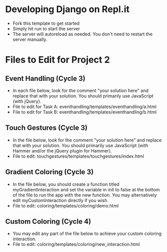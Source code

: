 # Developing Django on Repl.it

- Fork this template to get started
- Simply hit run to start the server
- The server will autoreload as needed. You don't need to restart the server manually.

# Files to Edit for Project 2

## Event Handling (Cycle 3)

- In each file below, look for the comment "your solution here" and replace that with your solution. You should primarily use JavaScript (with jQuery).
- File to edit for Task A: eventhandling/templates/eventhandling/a.html
- File to edit for Task B: eventhandling/templates/eventhandling/b.html

## Touch Gestures (Cycle 3)

- In the file below, look for the comment "your solution here" and replace that with your solution. You should primarily use JavaScript (with Hammer and/or the jQuery plugin for Hammer). 
- File to edit: touchgestures/templates/touchgestures/index.html

## Gradient Coloring (Cycle 3)

- In the file below, you should create a function titled myGradientInteraction and set the variable in init to false at the bottom of the file to run the app with the new function. You may alternatively edit myCustomInteraction directly if you wish. 
- File to edit: coloring/templates/coloring/demo.html

## Custom Coloring (Cycle 4)

- You may edit any part of the file below to achieve your custom coloring interaction.
- File to edit: coloring/templates/coloring/new_interaction.html